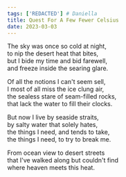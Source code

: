 ```yaml
---  
tags: ['REDACTED'] # Daniella
title: Quest For A Few Fewer Celsius
date: 2023-03-03
---
```


The sky was once so cold at night,  
to nip the desert heat that bites,  
but I bide my time and bid farewell,  
and freeze inside the searing glare.

Of all the notions I can't seem sell,  
I most of all miss the ice clung air,  
the sealess stare of seam-filled rocks,  
that lack the water to fill their clocks.

But now I live by seaside straits,  
by salty water that solely hates,  
the things I need, and tends to take,  
the things I need, to try to break me.

From ocean view to desert streets  
that I've walked along but couldn't find  
where heaven meets this heat.
